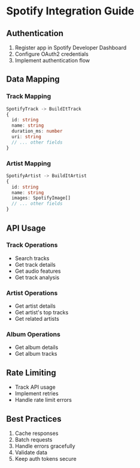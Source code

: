 # Spotify Integration Guide

## Authentication

1. Register app in Spotify Developer Dashboard
2. Configure OAuth2 credentials
3. Implement authentication flow

## Data Mapping

### Track Mapping
```typescript
SpotifyTrack -> BuildItTrack
{
  id: string
  name: string
  duration_ms: number
  uri: string
  // ... other fields
}
```

### Artist Mapping
```typescript
SpotifyArtist -> BuildItArtist
{
  id: string
  name: string
  images: SpotifyImage[]
  // ... other fields
}
```

## API Usage

### Track Operations
- Search tracks
- Get track details
- Get audio features
- Get track analysis

### Artist Operations
- Get artist details
- Get artist's top tracks
- Get related artists

### Album Operations
- Get album details
- Get album tracks

## Rate Limiting

- Track API usage
- Implement retries
- Handle rate limit errors

## Best Practices

1. Cache responses
2. Batch requests
3. Handle errors gracefully
4. Validate data
5. Keep auth tokens secure
